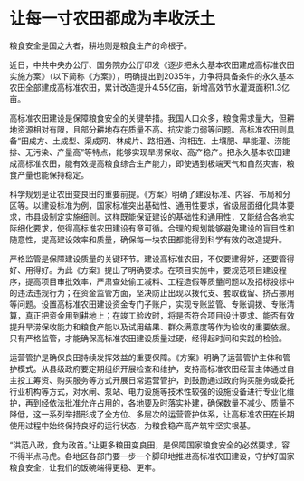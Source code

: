 # 让每一寸农田都成为丰收沃土

粮食安全是国之大者，耕地则是粮食生产的命根子。

近日，中共中央办公厅、国务院办公厅印发《逐步把永久基本农田建成高标准农田实施方案》（以下简称《方案》），明确提出到2035年，力争将具备条件的永久基本农田全部建成高标准农田，累计改造提升4.55亿亩，新增高效节水灌溉面积1.3亿亩。

高标准农田建设是保障粮食安全的关键举措。我国人口众多，粮食需求量大，但耕地资源相对有限，且部分耕地存在质量不高、抗灾能力弱等问题。高标准农田则具备“田成方、土成型、渠成网、林成片、路相通、沟相连、土壤肥、旱能灌、涝能排、无污染、产量高”等特点，能够实现旱涝保收、高产稳产。把永久基本农田建成高标准农田，能有效提高粮食综合生产能力，即使遇到极端天气和自然灾害，粮食产量也能保持稳定。

科学规划是让农田变良田的重要前提。《方案》明确了建设标准、内容、布局和分区等。以建设标准为例，国家标准突出基础性、通用性要求，省级层面细化具体要求，市县级制定实施细则。这样既能保证建设的基础性和通用性，又能结合各地实际细化要求，使得高标准农田建设有章可循。合理的规划能够避免建设的盲目性和随意性，提高建设效率和质量，确保每一块农田都能得到科学有效的改造提升。

严格监管是保障建设质量的关键环节。建设高标准农田，不仅要建得好，还要管得好、用得好。为此《方案》提出了明确要求。在项目实施中，要规范项目建设程序，提高项目审批效率，严肃查处偷工减料、工程造假等质量问题以及招标投标中的违法违规行为；在资金监管方面，坚决防止出现以拨代支、套取截留、挤占挪用等问题。设置高标准农田建设资金专门子账户，实现专账监管、专账调拨、专账清算，真正把资金用到耕地上；在竣工验收时，将是否符合项目设计要求、能否有效提升旱涝保收能力和粮食产能以及试用结果、群众满意度等作为验收的重要依据。只有严格监管，才能确保高标准农田建设质量过硬，经得起时间和实践的检验。

运营管护是确保良田持续发挥效益的重要保障。《方案》明确了运营管护主体和管护模式。从县级政府要定期组织开展检查和维护，支持高标准农田经营主体通过自主投工筹资、购买服务等方式开展日常运营管护，到鼓励通过政府购买服务或委托行业机构等方式，对水闸、泵站、电力设施等技术性较强的设施设备进行专业化维护，再到经依法批准允许占用的，各地要及时落实补建，确保数量不减少、质量不降低，这一系列举措形成了全方位、多层次的运营管护体系，让高标准农田在长期使用过程中始终保持良好的运行状态，为粮食稳产高产筑牢坚实根基。

“洪范八政，食为政首。”让更多粮田变良田，是保障国家粮食安全的必然要求，容不得半点马虎。各地区各部门要一步一个脚印地推进高标准农田建设，守护好国家粮食安全，让我们的饭碗端得更稳、更牢。